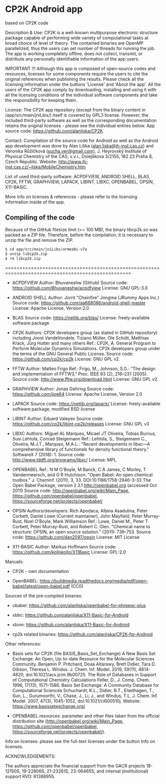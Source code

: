 # CP2K Android app
based on CP2K code

Description & Use:
CP2K is a well-known multipurpose electronic structure package capable of performing wide variety of computational tasks at broad choice of level of theory. The contained binaries are OpenMP parallelized, thus the users can set number of threads for running the job. The app is working completely offline, does not collect, transmit, or distribute any personally identifiable information of the app users.

IMPORTANT !!!
Although this app is composed of open-source codes and resources, licenses for some components require the users to cite the original references when publishing the results. Please check all the licensing information under the buttons 'License' and 'About the app'.
All the users of the CP2K app comply by downloading, installing and using it with all the licensing conditions of the individual software components and take the responsibility for keeping them. 

License: The CP2K app repository (except from the binary content in /app/src/main/jniLibs/) itself is covered by GPL3 license. However, the included third-party software as well as the corresponding documentation retains the original licenses - please see the individual entries below. 
App source code: https://github.com/alanliska/CP2K

Contact:
Compilation of the source code for Android as well as the Android app development was done by Alan Liška (alan.liska@jh-inst.cas.cz) and Veronika Růžičková (sucha.ver@gmail.com), J. Heyrovský Institute of Physical Chemistry of the CAS, v.v.i., Dolejškova 3/2155, 182 23 Praha 8, Czech Republic.
Website: http://www.jh-inst.cas.cz/~liska/MobileChemistry.htm

List of used third-party software:
ACPDFVIEW, ANDROID SHELL, BLAS, CP2K, FFTW, GRAPHVIEW, LAPACK, LIBINT, LIBXC, OPENBABEL, OPSIN, X11-BASIC.  

More info on licenses & references - please refer to the licensing information inside of the app.

## Compiling of the code

Because of the GitHub filesize limit (<= 100 MB), the binary libcp2k.so was packed as a ZIP file. Therefore, before the compilation, it is necessary to unzip the file and remove the ZIP. 

```bash
$ cd app/src/main/jniLibs/armeabi-v7a
$ unzip libcp2k.zip
$ rm libcp2k.zip
```

==================================================================================================

 * ACPDFVIEW
 Author: Bhuvaneshw (Github)
 Source code: https://github.com/Bhuvaneshw/acpdfview
 License: GNU GPL-3.0

 * ANDROID SHELL
 Author: Jorrit "Chainfire" Jongma (JRummy Apps Inc.)
 Source code: https://github.com/aa668086/android-shell-master
 License: Apache License, Version 2.0
 
 * BLAS
 Source code: https://netlib.org/blas/
 License: freely-available software package

 * CP2K
 Authors: CP2K developers group (as stated in GitHub repository) including Joost VandeVondele, Tiziano Müller, Ole Schütt, Matthias Krack, Jürg Hutter and many others
 Ref.: CP2K, A. General Program to Perform Molecular Dynamics Simulations. CP2k developers group under the terms of the GNU General Public License.
 Source code: https://github.com/cp2k/cp2k
 License: GNU GPL v2. 

 * FFTW
 Author: Matteo Frigo
 Ref.: Frigo, M., Johnson, S.G.: “The design and implementation of FFTW3,” Proc. IEEE 93 (2), 216–231 (2005).
 Source code: http://www.fftw.org/download.html
 License: GNU GPL v2

 * GRAPHVIEW
 Author: Jonas Gehring
 Source code: https://github.com/jjoe64
 License: Apache License, Version 2.0

 * LAPACK
 Source code: https://netlib.org/lapack/
 License: freely-available software package, modified BSD license

 * LIBINT
 Author: Eduard Valeyev
 Source code: https://github.com/cp2k/libint-cp2k/releases
 License: GNU GPL v3

 * LIBXC
 Authors: Miguel AL Marques, Micael JT Oliveira, Tobias Burnus, Susi Lehtola, Conrad Steigemann
 Ref.: Lehtola, S., Steigemann C., Oliveira, M.J.T., Marques, M.A.L.: "Recent developments in libxc—A comprehensive library of functionals for density functional theory." SoftwareX 7 (2018): 1.
 Source code: http://www.tddft.org/programs/libxc/
 License: MPL

 * OPENBABEL
 Ref.: N M O'Boyle, M Banck, C A James, C Morley, T Vandermeersch, and G R Hutchison. "Open Babel: An open chemical toolbox." J. Cheminf. (2011), 3, 33. DOI:10.1186/1758-2946-3-33
       The Open Babel Package, version 2.3.1 http://openbabel.org (accessed Oct 2011)
 Source code: http://openbabel.org/wiki/Main_Page, https://github.com/openbabel/openbabel, https://sourceforge.net/projects/openbabel/

 * OPSIN
 Authors/developers: Rich Apodaca, Albina Asadulina, Peter Corbett, Daniel Lowe (Current maintainer), John Mayfield, Peter Murray-Rust, Noel O'Boyle, Mark Williamson
 Ref.: Lowe, Daniel M., Peter T. Corbett, Peter Murray-Rust, and Robert C. Glen. "Chemical name to structure: OPSIN, an open source solution." (2011): 739-753.
 Source code: https://github.com/dan2097/opsin
 License: MIT License

 * X11-BASIC
 Author: Markus Hoffmann
 Source code: https://github.com/kollokollo/X11Basic
 License: GPL-2.0

Manuals:

 * CP2K - own documentation

 * OpenBABEL: https://buildmedia.readthedocs.org/media/pdf/open-babel/latest/open-babel.pdf (CC0)

Sources of the pre-compiled binaries:

 * obabel: https://github.com/alanliska/openbabel-for-phreeqc-plus

 * xbbc: https://github.com/alanliska/X11-Basic-for-Android

 * xbvm: https://github.com/alanliska/X11-Basic-for-Android

 * cp2k related binaries: https://github.com/alanliska/CP2K-for-Android

Other references:

 * Basis sets for CP2K (file BASIS_Basis_Set_Exchange)
 A New Basis Set Exchange: An Open, Up-to-date Resource for the Molecular Sciences Community. Benjamin P. Pritchard, Doaa Altarawy, Brett Didier, Tara D. Gibson, Theresa L. Windus. J. Chem. Inf. Model. 2019, 59(11), 4814-4820, doi:10.1021/acs.jcim.9b00725.
 The Role of Databases in Support of Computational Chemistry Calculations Feller, D., J. Comp. Chem. 1996, 17(13), 1571-1586.
 Basis Set Exchange: A Community Database for Computational Sciences Schuchardt, K.L., Didier, B.T., Elsethagen, T., Sun, L., Gurumoorthi, V., Chase, J., Li, J., and Windus, T.L. J. Chem. Inf. Model. 2007, 47(3), 1045-1052, doi:10.1021/ci600510j.
 Website: https://www.basissetexchange.org/

 * OPENBABEL resources: parameter and other files taken from the official distribution site (http://openbabel.org/wiki/Main_Page, https://github.com/openbabel/openbabel, https://sourceforge.net/projects/openbabel/).

Info on licenses: please see the full-text licenses under the button Info on licenses. 

ACKNOWLEDGEMENTS: 

The authors appreciate the financial support from the GACR projects 18-12150S, 19-22806S, 21-23261S, 23-06465S, and internal (institutional) support RVO: 61388955. 
